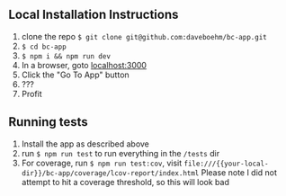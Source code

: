 ## Local Installation Instructions

1. clone the repo `$ git clone git@github.com:daveboehm/bc-app.git`
2. `$ cd bc-app`
3. `$ npm i && npm run dev`
4. In a browser, goto [localhost:3000](http://localhost:3000/)
5. Click the "Go To App" button
6. ???
7. Profit

## Running tests

1. Install the app as described above
2. run `$ npm run test` to run everything in the `/tests` dir
3. For coverage, run `$ npm run test:cov`, visit `file:///{{your-local-dir}}/bc-app/coverage/lcov-report/index.html` Please note I did not attempt to hit a coverage threshold, so this will look bad
